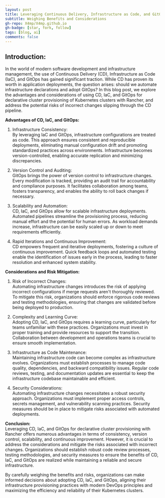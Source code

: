 ```yaml
---
layout: post
title: Leveraging Continuous Delivery, Infrastructure as Code, and GitOps
subtitle: Weighing Benefits and Considerations
gh-repo: X4mp/X4mp.github.io
gh-badge: [star, fork, follow]
tags: [blog, ai]
comments: false
---
```


## Introduction:
In the world of modern software development and infrastructure management, the use of Continuous Delivery (CD), Infrastructure as Code (IaC), and GitOps has gained significant traction. While CD has proven its worth in application deployments, the question arises: should we automate infrastructure declarations and adopt GitOps? In this blog post, we explore the advantages and considerations of using CD, IaC, and GitOps for declarative cluster provisioning of Kubernetes clusters with Rancher, and address the potential risks of incorrect changes slipping through the CD pipeline.

**Advantages of CD, IaC, and GitOps:**  
1. Infrastructure Consistency:  
By leveraging IaC and GitOps, infrastructure configurations are treated as code. This approach ensures consistent and reproducible deployments, eliminating manual configuration drift and promoting standardized practices across environments. Infrastructure becomes version-controlled, enabling accurate replication and minimizing discrepancies.

2. Version Control and Auditing:  
GitOps brings the power of version control to infrastructure changes. Every modification is tracked, providing an audit trail for accountability and compliance purposes. It facilitates collaboration among teams, fosters transparency, and enables the ability to roll back changes if necessary.

3. Scalability and Automation:  
CD, IaC, and GitOps allow for scalable infrastructure deployments. Automated pipelines streamline the provisioning process, reducing manual effort and the potential for human errors. As workload demands increase, infrastructure can be easily scaled up or down to meet requirements efficiently.

4. Rapid Iterations and Continuous Improvement:  
CD empowers frequent and iterative deployments, fostering a culture of continuous improvement. Quick feedback loops and automated testing enable the identification of issues early in the process, leading to faster resolution and enhanced system stability.

**Considerations and Risk Mitigation:**  
1. Risk of Incorrect Changes:  
Automating infrastructure changes introduces the risk of applying incorrect configurations if merge requests aren't thoroughly reviewed. To mitigate this risk, organizations should enforce rigorous code reviews and testing methodologies, ensuring that changes are validated before being deployed to production.

2. Complexity and Learning Curve:  
Adopting CD, IaC, and GitOps requires a learning curve, particularly for teams unfamiliar with these practices. Organizations must invest in proper training and provide resources to support the transition. Collaboration between development and operations teams is crucial to ensure smooth implementation.

3. Infrastructure as Code Maintenance:  
Maintaining infrastructure code can become complex as infrastructure evolves. Organizations must establish processes to manage code quality, dependencies, and backward compatibility issues. Regular code reviews, testing, and documentation updates are essential to keep the infrastructure codebase maintainable and efficient.

4. Security Considerations:  
Automating infrastructure changes necessitates a robust security approach. Organizations must implement proper access controls, secrets management, and vulnerability scanning practices. Security measures should be in place to mitigate risks associated with automated deployments.

**Conclusion:**  
Leveraging CD, IaC, and GitOps for declarative cluster provisioning with Rancher offers numerous advantages in terms of consistency, version control, scalability, and continuous improvement. However, it is crucial to address the considerations and mitigate the risks associated with incorrect changes. Organizations should establish robust code review processes, testing methodologies, and security measures to ensure the benefits of CD, IaC, and GitOps are realized while maintaining a reliable and secure infrastructure.

By carefully weighing the benefits and risks, organizations can make informed decisions about adopting CD, IaC, and GitOps, aligning their infrastructure provisioning practices with modern DevOps principles and maximizing the efficiency and reliability of their Kubernetes clusters.
